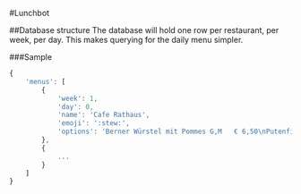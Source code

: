 #Lunchbot

##Database structure
The database will hold one row per restaurant, per week, per day. This makes querying for the daily menu simpler.

###Sample
```javascript
{
    'menus': [
        {
            'week': 1,
            'day': 0,
            'name': 'Cafe Rathaus',
            'emoji': ':stew:',
            'options': 'Berner Würstel mit Pommes G,M	€ 6,50\nPutenfilet in Tomatensauce und Reis G,L	€ 7,80'
        },
        {
            ...
        }
    ]
}
```
